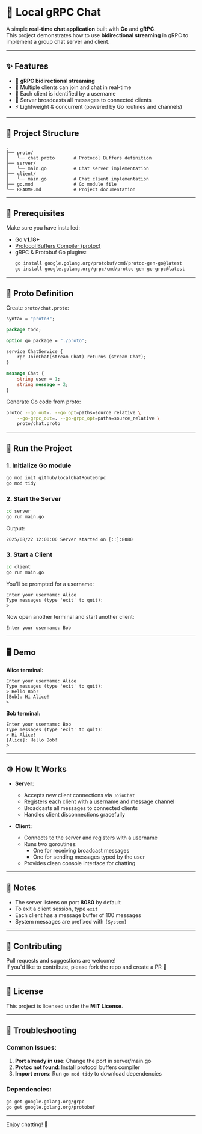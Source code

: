 # 💬 Local gRPC Chat

A simple **real-time chat application** built with **Go** and **gRPC**.  
This project demonstrates how to use **bidirectional streaming** in gRPC to implement a group chat server and client.

---

## ✨ Features
- 🔗 **gRPC bidirectional streaming**  
- 👥 Multiple clients can join and chat in real-time  
- 📝 Each client is identified by a username  
- 📡 Server broadcasts all messages to connected clients  
- ⚡ Lightweight & concurrent (powered by Go routines and channels)  

---

## 📂 Project Structure

```
.
├── proto/
│   └── chat.proto       # Protocol Buffers definition
├── server/
│   └── main.go          # Chat server implementation
├── client/
│   └── main.go          # Chat client implementation
├── go.mod               # Go module file
└── README.md            # Project documentation
```

---

## 🔧 Prerequisites
Make sure you have installed:
- [Go](https://go.dev/) **v1.18+**
- [Protocol Buffers Compiler (protoc)](https://grpc.io/docs/protoc-installation/)
- gRPC & Protobuf Go plugins:
  ```bash
  go install google.golang.org/protobuf/cmd/protoc-gen-go@latest
  go install google.golang.org/grpc/cmd/protoc-gen-go-grpc@latest
  ```

---

## 📜 Proto Definition

Create `proto/chat.proto`:

```protobuf
syntax = "proto3";

package todo;

option go_package = "./proto";

service ChatService {
    rpc JoinChat(stream Chat) returns (stream Chat);
}

message Chat {
    string user = 1;
    string message = 2;
}
```

Generate Go code from proto:
```bash
protoc --go_out=. --go_opt=paths=source_relative \
    --go-grpc_out=. --go-grpc_opt=paths=source_relative \
    proto/chat.proto
```

---

## 🚀 Run the Project

### 1. Initialize Go module
```bash
go mod init github/localChatRouteGrpc
go mod tidy
```

### 2. Start the Server
```bash
cd server
go run main.go
```

Output:
```
2025/08/22 12:00:00 Server started on [::]:8080
```

### 3. Start a Client
```bash
cd client
go run main.go
```

You'll be prompted for a username:
```
Enter your username: Alice
Type messages (type 'exit' to quit):
> 
```

Now open another terminal and start another client:
```
Enter your username: Bob
```

---

## 🖥️ Demo

**Alice terminal:**
```
Enter your username: Alice
Type messages (type 'exit' to quit):
> Hello Bob!
[Bob]: Hi Alice!
> 
```

**Bob terminal:**
```
Enter your username: Bob
Type messages (type 'exit' to quit):
> Hi Alice!
[Alice]: Hello Bob!
> 
```

---

## ⚙️ How It Works

- **Server**:
  - Accepts new client connections via `JoinChat`
  - Registers each client with a username and message channel
  - Broadcasts all messages to connected clients
  - Handles client disconnections gracefully

- **Client**:
  - Connects to the server and registers with a username
  - Runs two goroutines:
    - One for receiving broadcast messages
    - One for sending messages typed by the user
  - Provides clean console interface for chatting

---

## 📌 Notes

- The server listens on port **8080** by default
- To exit a client session, type `exit`
- Each client has a message buffer of 100 messages
- System messages are prefixed with `[System]`

---

## 🤝 Contributing

Pull requests and suggestions are welcome!  
If you'd like to contribute, please fork the repo and create a PR 🚀

---

## 📜 License

This project is licensed under the **MIT License**.

---

## 🔧 Troubleshooting

### Common Issues:

1. **Port already in use**: Change the port in server/main.go
2. **Protoc not found**: Install protocol buffers compiler
3. **Import errors**: Run `go mod tidy` to download dependencies

### Dependencies:
```bash
go get google.golang.org/grpc
go get google.golang.org/protobuf
```

---

Enjoy chatting! 🎉
